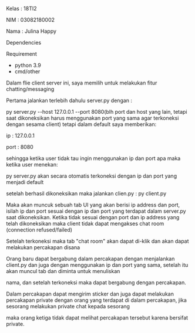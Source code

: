Kelas : 18TI2

NIM : 03082180002

Nama : Julina Happy

Dependencies


Requirement
- python 3.9
- cmd/other

Dalam flie client server ini, saya memilih untuk melakukan fitur chatting/messaging

Pertama jalankan terlebih dahulu server.py dengan :

py server.py --host 127.0.0.1 --port 8080(blh port dan host yang lain, tetapi saat dikoneksikan harus menggunakan port yang sama agar terkoneksi dengan sesama client)
tetapi dalam default saya memberikan:

ip : 127.0.0.1

port : 8080

sehingga ketika user tidak tau ingin menggunakan ip dan port apa maka ketika user menekan:

py server.py akan secara otomatis terkoneksi dengan ip dan port yang menjadi default

setelah berhasil dikoneksikan maka jalankan clien.py :
py client.py

Maka akan muncuk sebuah tab UI yang akan berisi ip address dan port, isilah ip dan port sesuai dengan ip dan port yang terdapat dalam server.py saat dikoneksikan.
Ketika tidak sesuai dengan port dan ip address yang telah dikoneksikan maka client tidak dapat mengakses chat room (connection refused/failed)

Setelah terkoneksi maka tab "chat room" akan dapat di-klik dan akan dapat melakukan percakapan disana

Orang baru dapat bergabung dalam percakapan dengan menjalankan client.py dan juga dengan menggunakan ip dan port yang sama, setelah itu akan muncul tab dan diminta untuk menuliskan

nama, dan setelah terkoneksi maka dapat bergabung dengan percakapan.

Dalam percakapan dapat mengirim sticker dan juga dapat melakukan percakapan private dengan orang yang terdapat di dalam percakapan, jika sesorang melakukan private chat kepada sesorang

maka orang ketiga tidak dapat melihat percakapan tersebut karena bersifat private.
